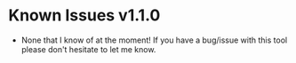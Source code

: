 # Known Issues v1.1.0
* None that I know of at the moment! If you have a bug/issue with this tool please don't hesitate to let me know.

